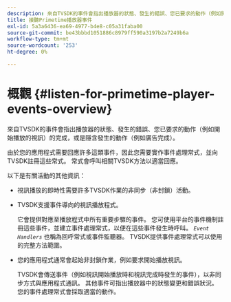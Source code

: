 ```yaml
---
description: 來自TVSDK的事件會指出播放器的狀態、發生的錯誤、您已要求的動作（例如開始播放的視訊）的完成，或是隱含發生的動作（例如廣告完成）。
title: 接聽Primetime播放器事件
exl-id: 5a3a6436-ea69-4977-b4e8-c05a31faba00
source-git-commit: be43bbbd1051886c8979ff590a3197b2a7249b6a
workflow-type: tm+mt
source-wordcount: '253'
ht-degree: 0%

---
```


# 概觀 {#listen-for-primetime-player-events-overview}

來自TVSDK的事件會指出播放器的狀態、發生的錯誤、您已要求的動作（例如開始播放的視訊）的完成，或是隱含發生的動作（例如廣告完成）。

由於您的應用程式需要回應許多這類事件，因此您需要實作事件處理常式，並向TVSDK註冊這些常式。 常式會呼叫相關TVSDK方法以適當回應。

以下是有關活動的其他資訊：

* 視訊播放的即時性需要許多TVSDK作業的非同步（非封鎖）活動。
* TVSDK支援事件導向的視訊播放程式。

   它會提供對應至播放程式中所有重要步驟的事件。 您可使用平台的事件機制註冊這些事件，並建立事件處理常式，以便在這些事件發生時呼叫。 *`Event Handlers`* 也稱為回呼常式或事件監聽器。 TVSDK提供事件處理常式可以使用的完整方法範圍。
* 您的應用程式通常會起始非封鎖作業，例如要求開始播放視訊。

   TVSDK會傳送事件（例如視訊開始播放時和視訊完成時發生的事件），以非同步方式與應用程式通訊。 其他事件可指出播放器中的狀態變更和錯誤狀況。 您的事件處理常式會採取適當的動作。
